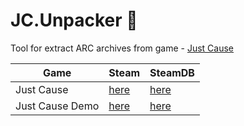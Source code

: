 # JC.Unpacker :see_no_evil:
Tool for extract ARC archives from game - [Just Cause](https://store.steampowered.com/app/6880/Just_Cause)

| Game   | Steam   | SteamDB   |
|---      |---    |---    |
| Just Cause | [here](https://store.steampowered.com/app/6880) | [here](https://steamdb.info/app/6880)
| Just Cause Demo | [here](https://store.steampowered.com/app/6930) | [here](https://steamdb.info/app/6930)
